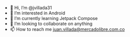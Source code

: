 - 👋 Hi, I’m @jvillada31
- 👀 I’m interested in Android
- 🌱 I’m currently learning Jetpack Compose
- 💞️ I’m looking to collaborate on anything
- 📫 How to reach me juan.villada@mercadolibre.com.co

<!---
jvillada31/jvillada31 is a ✨ special ✨ repository because its `README.md` (this file) appears on your GitHub profile.
You can click the Preview link to take a look at your changes.
--->
